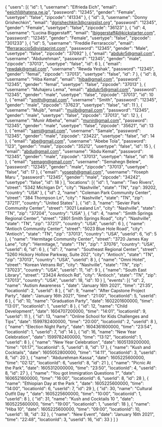 {
"users": [{
"id": 1,
"username": "Elfrieda Eich",
"email": "eeich1@hatena.ne.jp",
"password": "12345",
"gender": "Female",
"usertype": "false",
"zipcode": "41334"
},
{
"id": 3,
"username": "Donny Grishechkin",
"email": "dgrishechkin3@craigslist.org",
"password": "12345",
"gender": "Female",
"usertype": "false",
"zipcode": "36123"
},
{
"id": 4,
"username": "Lucina Biggerstaff",
"email": "lbiggerstaff4@kickstarter.com",
"password": "12345",
"gender": "Female",
"usertype": "false",
"zipcode": "301233"
},
{
"id": 5,
"username": "Freddie Ferraraccio",
"email": "fferraraccio5@vistaprint.com",
"password": "12345",
"gender": "Male",
"usertype": "false",
"zipcode": "37092"
},
{
"email": "abdukr5@gmail.com",
"username": "Abdurehman",
"password": "12345",
"gender": "male",
"zipcode": "37013",
"usertype": "false",
"id": 6
},
{
"email": "rewdak@gmail.com",
"username": "Rewda Yeshak",
"password": "12345",
"gender": "femal",
"zipcode": "37013",
"usertype": "false",
"id": 7
},
{
"id": 8,
"username": "Hiba Kemal",
"email": "hiba@gmail.com",
"password": "12345",
"gender": "femal",
"usertype": "false",
"zipcode": "37013"
},
{
"username": "Muhajeru Lema",
"email": "abdukr5@gmail.com",
"password": "12345",
"gender": "male",
"usertype": "false",
"zipcode": "37013",
"id": 10
},
{
"email": "smith@gmail.com",
"username": "Smith",
"password": "12345",
"gender": "male",
"zipcode": "37623",
"usertype": "false",
"id": 11
},
{
"username": "Mujib",
"email": "mujib@gmail.com",
"password": "12345",
"gender": "male",
"usertype": "false",
"zipcode": "37013",
"id": 12
},
{
"username": "Munir Atbeha",
"email": "munir@gmail.com",
"password": "12345",
"gender": "male",
"usertype": "false",
"zipcode": "35621",
"id": 13
},
{
"email": "sami@gmail.com",
"username": "Samale",
"password": "12345",
"gender": "male",
"zipcode": "23422",
"usertype": "false",
"id": 14
},
{
"email": "abe@gmail.com",
"username": "Abebe Tola",
"password": "123",
"gender": "male",
"zipcode": "35212",
"usertype": "false",
"id": 15
},
{
"email": "abdu@gmail.com",
"username": "Abdu Kemal",
"password": "12345",
"gender": "male",
"zipcode": "37013",
"usertype": "false",
"id": 16
},
{
"email": "semagn@gmail.com",
"username": "Semahegn Belew",
"password": "12345",
"gender": "male",
"zipcode": "37013",
"usertype": "false",
"id": 17
},
{
"email": "yoseph@gmail.com",
"username": "Yoseph Maru ",
"password": "12345",
"gender": "male",
"zipcode": "34242",
"usertype": "false",
"id": 18
}
],
"locations": [{
"id": 1,
"name": "Two Rivers",
"street": "5342 Michigan Dr",
"city": "Nashville",
"state": "TN",
"zip": 39202,
"country": "USA"
},
{
"id": 2,
"name": "Coleman Park Community Center",
"street": "384 Thompson Ln",
"city": " Nashville",
"state": "TN",
"zip": "37211",
"country": "United States"
},
{
"id": 3,
"name": "Sevier Park Community Center",
"street": "3021 Lealand Ln",
"city": "Nashville",
"state": "TN",
"zip": "37204",
"country": "USA"
},
{
"id": 4,
"name": "Smith Springs Regional Center",
"street": "2801 Smith Springs Road",
"city": "Nashville",
"state": "TN",
"zip": "37217",
"country": "USA",
"userId": 6
},
{
"name": "Antioch Community Center",
"street": "5023 Blue Hole Road",
"city": "Antioch",
"state": "TN",
"zip": "37013",
"country": "USA",
"userId": 6,
"id": 5
},
{
"name": "Hermitage Community Center",
"street": "3720 James Kay Lane",
"city": "Hermitage,",
"state": "TN",
"zip": " 37076",
"country": "USA",
"userId": 6,
"id": 6
},
{
"id": 7,
"name": "Southeast Regional Center",
"street": "5260 Hickory Hollow Parkway, Suite 202",
"city": "Antioch",
"state": "TN",
"zip": "37013",
"country": "USA",
"userId": 8
},
{
"name": "Omni Hotel",
"street": "Korean Vetrans Rd",
"city": "Nashville",
"state": "TN",
"zip": "37023",
"country": "USA",
"userId": 11,
"id": 9
},
{
"name": "South East Library",
"street": "23424 Antioch Rd",
"city": "Antioch",
"state": "TN",
"zip": "37013",
"country": "USA",
"userId": 18,
"id": 10
}
],
"events": [{
"id": 2,
"name": "Autism Awareness ",
"date": "January 16th 2021",
"time": "21:35",
"locationId": 2,
"userId": 8
},
{
"id": 9,
"name": "After Capstone Project Party",
"date": "January 16th 2021",
"time": "21:00",
"locationId": 5,
"userId": 6
},
{
"id": 10,
"name": "Graduation Party",
"date": 1602201600000,
"time": "13:01",
"locationId": 1,
"userId": 8
},
{
"id": 12,
"name": "Child Development",
"date": 1604707200000,
"time": "14:01",
"locationId": 9,
"userId": 11
},
{
"id": 13,
"name": "Online School for Kids Challenges and Tips",
"date": 1599782400000,
"time": "20:00",
"locationId": 2,
"userId": 8
},
{
"name": "Election Night Party",
"date": 1604361600000,
"time": "23:54",
"locationId": 1,
"userId": 7,
"id": 14
},
{
"id": 16,
"name": "New Year Celebration",
"date": 1599782400000,
"time": "13:12",
"locationId": 1,
"userId": 8
},
{
"name": "New Year Celebration",
"date": 1605139200000,
"time": "01:17",
"locationId": 5,
"userId": 8,
"id": 17
},
{
"name": "Kush and Cocktails",
"date": 1605052800000,
"time": "14:11",
"locationId": 3,
"userId": 8,
"id": 20
},
{
"name": "Abdurehman Kassa",
"date": 1605225600000,
"time": "02:12",
"locationId": 6,
"userId": 8,
"id": 21
},
{
"name": "Picnic At the Park",
"date": 1605312000000,
"time": "23:50",
"locationId": 4,
"userId": 8,
"id": 27
},
{
"name": "You got Immigration Questions ?",
"date": 1606521600000,
"time": "16:00",
"locationId": 6,
"userId": 8,
"id": 28
},
{
"name": "Ethiopian Day at the Park ",
"date": 1605225600000,
"time": "14:00",
"locationId": 6,
"userId": 7,
"id": 29
},
{
"id": 30,
"name": "Cultural Outfit Day ",
"date": 1605225600000,
"time": "10:00",
"locationId": 1,
"userId": 8
},
{
"id": 31,
"name": "Kush and Cocktails 10 ",
"date": 1605225600000,
"time": "19:00",
"locationId": 1,
"userId": 18
},
{
"name": "Hiba 10",
"date": 1605225600000,
"time": "09:00",
"locationId": 10,
"userId": 18,
"id": 32
},
{
"name": "New Event",
"date": "January 16th 2021",
"time": "22:48",
"locationId": 3,
"userId": 16,
"id": 33
}
]
}
